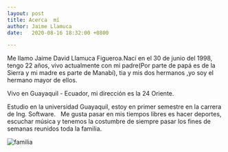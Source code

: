 ```yaml
---
layout: post
title: Acerca  mí 
author: Jaime Llamuca 
date:   2020-08-16 18:32:00 +0800

---
```

Me llamo Jaime David Llamuca Figueroa.Nací en el 30 de junio del 1998, tengo 22 años, vivo actualmente con mi padre(Por parte de papá es de la Sierra y mi madre es parte de Manabí), tia y mis dos hermanos ,yo soy el hermano mayor de ellos. &nbsp;

Vivo en Guayaquil - Ecuador, mi dirección es la 24 Oriente. &nbsp;

Estudio en la universidad Guayaquil, estoy en primer semestre en la carrera de Ing. Software. &nbsp;
Me gusta pasar en mis tiempos libres es hacer deportes, escuchar música y tenemos la costumbre de siempre pasar los fines de semanas reunidos toda la familia. &nbsp;


<img src="https://i.ibb.co/dpXHdtG/familia.jpg" alt="familia" border="0">
